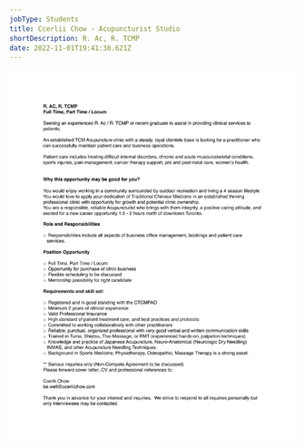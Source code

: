 ```yaml
---
jobType: Students
title: Ccerlii Chow - Acupuncturist Studio
shortDescription: R. Ac, R. TCMP
date: 2022-11-01T19:41:38.621Z
---
```

![](opportunity-posting-nov-7-2022-1.png)